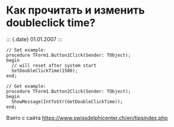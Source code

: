 Как прочитать и изменить doubleclick time?
==========================================

::: {.date}
01.01.2007
:::

    // Set example:
    procedure TForm1.Button1Click(Sender: TObject);
    begin
      // will reset after system start
      SetDoubleClickTime(1500);
    end;
     
    // Get example:
    procedure TForm1.Button2Click(Sender: TObject);
    begin
      ShowMessage(IntToStr(GetDoubleClickTime));
    end;

Взято с сайта <https://www.swissdelphicenter.ch/en/tipsindex.php>
